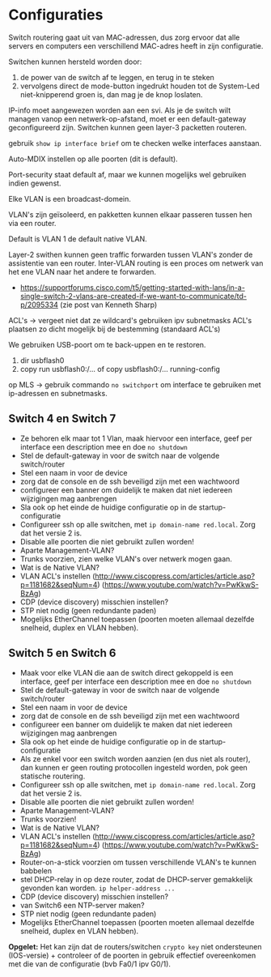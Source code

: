 # Configuraties

Switch routering gaat uit van MAC-adressen, dus zorg ervoor dat alle servers en computers een verschillend MAC-adres heeft in zijn configuratie.

Switchen kunnen hersteld worden door:
1. de power van de switch af te leggen, en terug in te steken
2. vervolgens direct de mode-button ingedrukt houden tot de System-Led niet-knipperend groen is, dan mag je de knop loslaten.

IP-info moet aangewezen worden aan een svi.
Als je de switch wilt managen vanop een netwerk-op-afstand, moet er een default-gateway geconfigureerd zijn.
Switchen kunnen geen layer-3 packetten routeren.

gebruik `show ip interface brief` om te checken welke interfaces aanstaan.

Auto-MDIX instellen op alle poorten (dit is default).

Port-security staat default af, maar we kunnen mogelijks wel gebruiken indien gewenst.

Elke VLAN is een broadcast-domein.

VLAN's zijn geïsoleerd, en pakketten kunnen elkaar passeren tussen hen via een router.

Default is VLAN 1 de default native VLAN.

Layer-2 swithen kunnen geen traffic forwarden tussen VLAN's zonder de assistentie van een router.
Inter-VLAN routing is een proces om netwerk van het ene VLAN naar het andere te forwarden.
* https://supportforums.cisco.com/t5/getting-started-with-lans/in-a-single-switch-2-vlans-are-created-if-we-want-to-communicate/td-p/2095334 (zie post van Kenneth Sharp)

ACL's -> vergeet niet dat ze wildcard's gebruiken ipv subnetmasks
ACL's plaatsen zo dicht mogelijk bij de bestemming (standaard ACL's)

We gebruiken USB-poort om te back-uppen en te restoren.
1. dir usbflash0
2. copy run usbflash0:/... of copy usbflash0:/... running-config

op MLS -> gebruik commando `no switchport` om interface te gebruiken met ip-adressen en subnetmasks.

## Switch 4 en Switch 7

- Ze behoren elk maar tot 1 Vlan, maak hiervoor een interface, geef per interface een description mee en doe `no shutdown`
- Stel de default-gateway in voor de switch naar de volgende switch/router
- Stel een naam in voor de device
- zorg dat de console en de ssh beveiligd zijn met een wachtwoord
- configureer een banner om duidelijk te maken dat niet iedereen wijzigingen mag aanbrengen
- Sla ook op het einde de huidige configuratie op in de startup-configuratie
- Configureer ssh op alle switchen, met `ip domain-name red.local`. Zorg dat het versie 2 is.
- Disable alle poorten die niet gebruikt zullen worden!
- Aparte Management-VLAN?
- Trunks voorzien, zien welke VLAN's over netwerk mogen gaan.
- Wat is de Native VLAN?
- VLAN ACL's instellen (http://www.ciscopress.com/articles/article.asp?p=1181682&seqNum=4)
(https://www.youtube.com/watch?v=PwKkwS-BzAg)
- CDP (device discovery) misschien instellen?
- STP niet nodig (geen redundante paden)
- Mogelijks EtherChannel toepassen (poorten moeten allemaal dezelfde snelheid, duplex en VLAN hebben).



## Switch 5 en Switch 6

- Maak voor elke VLAN die aan de switch direct gekoppeld is een interface, geef per interface een description mee en doe `no shutdown`
- Stel de default-gateway in voor de switch naar de volgende switch/router
- Stel een naam in voor de device
- zorg dat de console en de ssh beveiligd zijn met een wachtwoord
- configureer een banner om duidelijk te maken dat niet iedereen wijzigingen mag aanbrengen
- Sla ook op het einde de huidige configuratie op in de startup-configuratie
- Als ze enkel voor een switch worden aanzien (en dus niet als router), dan kunnen er geen routing protocollen ingesteld worden, pok geen statische routering.
- Configureer ssh op alle switchen, met `ip domain-name red.local`. Zorg dat het versie 2 is.
- Disable alle poorten die niet gebruikt zullen worden!
- Aparte Management-VLAN?
- Trunks voorzien!
- Wat is de Native VLAN?
- VLAN ACL's instellen (http://www.ciscopress.com/articles/article.asp?p=1181682&seqNum=4)
(https://www.youtube.com/watch?v=PwKkwS-BzAg)
- Router-on-a-stick voorzien om tussen verschillende VLAN's te kunnen babbelen
- stel DHCP-relay in op deze router, zodat de DHCP-server gemakkelijk gevonden kan worden. `ip helper-address ...`
- CDP (device discovery) misschien instellen?
- van Switch6 een NTP-server maken?
- STP niet nodig (geen redundante paden)
- Mogelijks EtherChannel toepassen (poorten moeten allemaal dezelfde snelheid, duplex en VLAN hebben).


**Opgelet:** Het kan zijn dat de routers/switchen `crypto key` niet ondersteunen (IOS-versie) + controleer of de poorten in gebruik effectief overeenkomen met die van de configuratie (bvb Fa0/1 ipv G0/1).